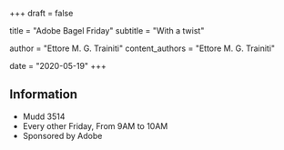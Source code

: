 +++
draft = false

title = "Adobe Bagel Friday"
subtitle = "With a twist"

author = "Ettore M. G. Trainiti"
content_authors = "Ettore M. G. Trainiti"

date = "2020-05-19"
+++

## Information

- Mudd 3514
- Every other Friday, From 9AM to 10AM
- Sponsored by Adobe
